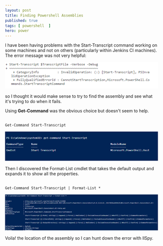 ```yaml
---
layout: post
title: Finding Powershell Assemblies
published: true 
tags: [ powershell  ]
hero: power
---
```


I have been having problems with the Start-Transcript command working on some machines and not on others (particularly 
within Jenkins CI machines). The error message was not very helpful:

![powershell failure](/img/posts/finding-powershell-assemblies/start-transcript-failure.png  "failure")

so I thought it would make sense to try to find the assembly and see what it's trying to do when it fails.

Using **Get-Command** was the obvious choice but doesn't seem to help.

~~~

Get-Command Start-Transcript 

~~~

![get command](/img/posts/finding-powershell-assemblies/get-command.png  "get-command")

Then I discovered the Format-List cmdlet 
that takes the default output and expands it to show all the properties. 

~~~

Get-Command Start-Transcript | Format-List * 

~~~

![get command format list](/img/posts/finding-powershell-assemblies/get-command-format-list.png  "get-command-format-list")

Voila! the location of the assembly so I can hunt down the error with IlSpy.

 

